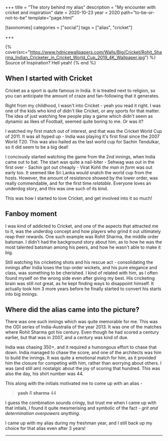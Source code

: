 +++
title = "The story behind my alias"
description = "My encounter with cricket and inspiration"
date = 2020-10-23
year = 2020
path="to-be-or-not-to-be"
template="page.html"

[taxonomies]
categories = ["social"]
tags = ["alias", "cricket"]

+++

{% cover(src="https://www.hdnicewallpapers.com/Walls/Big/Cricket/Rohit_Sharma_Indian_Cricketer_in_Cricket_World_Cup_2019_4K_Wallpaper.jpg") %}
Source of Inspiration? Hell yeah!
{% end %}

## When I started with Cricket

Cricket as a sport is quite famous in India. It is treated next to religion, so you can anticipate the amount
of craze and fan-following that it generates.

Right from my childhood, I wasn't into Cricket - yeah you read it right. I was one of the kids who kind of didn't
like Cricket, or any sports for that matter. The idea of just watching few people play a game which didn't seem as
dynamic as likes of Football, seemed quite boring to me. Or was it?

I watched my first match out of interest, and that was the Cricket World Cup of 2011. It was all hyped up - India was
playing it's first final since the 2007 World T20. This was also hailed as the last world cup for Sachin Tendulkar, so
it did seem to be a big deal!

I conciously started watching the game from the 2nd innings, when India came out to bat. The start was quite a nail-biter - Sehwag was out in the first over - Sachin got out cheaply - Virat Kohli _the man in form_ was out early too. It seemed like Sri Lanka would snatch the world cup from the hosts. However, the amount of resistence showed by the lower order, was really commendable, and for the first time _relatable_. Everyone loves an underdog story, and this was one such of its kind.

This was how I started to love Cricket, and get involved into it so much!

## Fanboy moment

I was kind of addicted to Cricket, and one of the aspects that attracted me to it, was the underdog concept and how players who grind it out ultimately reap their rewards. One such example was Rohit Sharma, the middle order batsman.
I didn't had the background story about him, as to how he was the most talented batsman among his peers, and how he wasn't able to make it big.

Still watching his cricketing shots and his rescue act - consolidating the innings after India loses the top-order wickets, and his pure elegance and class, was something to be cherished. I kind of related with him, as I often found myself on the wrong side even after giving my best. His cricketing brain was still not great, as he kept finding ways
to disappoint himself. It actually took him 3 more years before he finally started to convert his starts into big innings.

## Where did the alias came into the picture?

There was one such innings which was quite memorable for me. This was the ODI series of India-Australia of the year 2013. It was one of the matches where Rohit Sharma got his century. Even though he had scored a century earlier, but that was in 2007, and a century was kind of due.

India was chasing 350+, and it required a humongous effort to chase that down. India managed to chase the score, and one of the architects was him to build the innings. It was quite a emotional match for him, as it provided him the closure for competing with him, rather than worrying about others. I was (and still am) nostalgic about the joy of scoring that hundred. This was also the day, his shirt number was 44.

This along with the initials motivated me to come up with an alias -

> **yash** _R_ **sharma** 44

I guess the combination sounds cringy, but trust me when I came up with that intials, I found it quite mesmerising and
symbolic of the fact - _grit and determination overpowers anything_.

I came up with my alias during my freshman year, and I still back up my choice for that alias even after 3 years!

---
